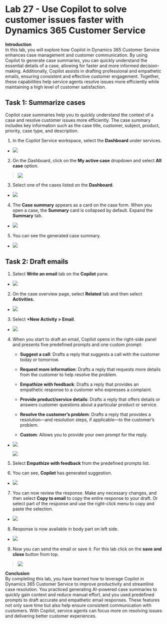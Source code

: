 # Lab 27 - Use Copilot to solve customer issues faster with Dynamics 365 Customer Service

**Introduction**  
In this lab, you will explore how Copilot in Dynamics 365 Customer
Service enhances case management and customer communication. By using
Copilot to generate case summaries, you can quickly understand the
essential details of a case, allowing for faster and more informed
decision-making. Additionally, Copilot assists in drafting professional
and empathetic emails, ensuring consistent and effective customer
engagement. Together, these capabilities help service agents resolve
issues more efficiently while maintaining a high level of customer
satisfaction.

## Task 1: Summarize cases

Copilot case summaries help you to quickly understand the context of a
case and resolve customer issues more efficiently. The case summary
includes key information such as the case title, customer, subject,
product, priority, case type, and description.

1.  In the Copilot Service workspace, select the **Dashboard** under services.

- ![](./media/image1.png)

2.  On the Dashboard, click on the **My active case** dropdown and
    select **All case** option.

> ![](./media/image2.png)

3.  Select one of the cases listed on the **Dashboard**.

- ![](./media/image3.png)

4.  The **Case summary** appears as a card on the case form. When you
    open a case, the **Summary** card is collapsed by default. Expand
    the **Summary** tab.

- ![](./media/image4.png)

5.  You can see the generated case summary.

- ![](./media/image5.png)

## Task 2: Draft emails

1.  Select **Write an email** tab on the **Copilot** pane.

- ![](./media/image6.png)

2.  On the case overview page, select **Related** tab and then select
    **Activities.**

- ![](./media/image7.png)

3.  Select **+New Activity \> Email**.

- ![](./media/image8.png)

4.  When you start to draft an email, Copilot opens in the right-side
    panel and presents five predefined prompts and one custom prompt:

    - **Suggest a call**: Drafts a reply that suggests a call with the
      customer today or tomorrow.

    - **Request more information**: Drafts a reply that requests more
      details from the customer to help resolve the problem.

    - **Empathize with feedback**: Drafts a reply that provides an
      empathetic response to a customer who expresses a complaint.

    - **Provide product/service details**: Drafts a reply that offers
      details or answers customer questions about a particular product
      or service.

    - **Resolve the customer’s problem**: Drafts a reply that provides a
      resolution—and resolution steps, if applicable—to the customer’s
      problem.

    - **Custom**: Allows you to provide your own prompt for the reply.

- ![](./media/image9.png)

  ![](./media/image10.png)

5.  Select **Empathize with feedback** from the predefined prompts list.

6.  You can see, **Copilot** has generated suggestion.

- ![](./media/image11.png)

7.  You can now review the response. Make any necessary changes, and
    then select **Copy to email** to copy the entire response to your
    draft. Or select part of the response and use the right-click menu
    to copy and paste the selection.

- ![](./media/image12.png)

8.  Response is now available in body part on left side.

- ![](./media/image13.png)

9.  Now you can send the email or save it. For this lab click on the
    **save and close** button from top.

> ![](./media/image14.png)

**Conclusion**  
By completing this lab, you have learned how to leverage Copilot in
Dynamics 365 Customer Service to improve productivity and streamline
case resolution. You practiced generating AI-powered case summaries to
quickly gain context and reduce manual effort, and you used predefined
prompts to draft accurate and empathetic email responses. These features
not only save time but also help ensure consistent communication with
customers. With Copilot, service agents can focus more on resolving
issues and delivering better customer experiences.
